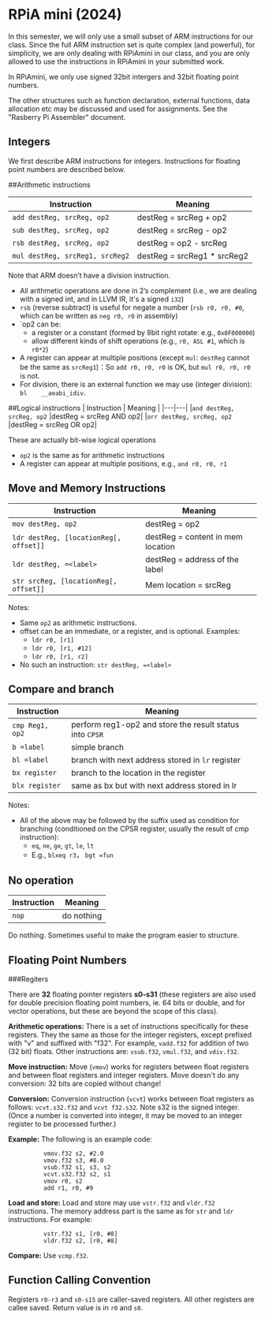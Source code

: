 # RPiA mini (2024)

In this semester, we will only use a small subset of ARM instructions for our class. Since the full ARM instruction set is quite complex (and powerful), for simplicity, we are only dealing with RPiAmini in our class, and you are only allowed to use the instructions in RPiAmini in your submitted work.

In RPiAmini, we only use signed 32bit intergers and 32bit floating point numbers.

The other structures such as function declaration, external functions, data allocation etc may be discussed and used for assignments. See the "Rasberry Pi Assembler" document.

## Integers

We first describe ARM instructions for integers. Instructions for floating point numbers are described below.

##Arithmetic instructions


|  Instruction |   Meaning | 
|---|---|
|`add destReg, srcReg, op2` | destReg = srcReg + op2 |
|`sub destReg, srcReg, op2` | destReg = srcReg - op2 |
|`rsb destReg, srcReg, op2` | destReg = op2 - srcReg |
|`mul destReg, srcReg1, srcReg2` | destReg = srcReg1 * srcReg2 |

Note that ARM doesn’t have a division instruction.

* All arithmetic operations are done in 2’s complement (i.e., we are dealing with a signed int, and in LLVM IR, it's a signed `i32`)
* `rsb` (reverse subtract) is useful for negate a number (`rsb r0, r0, #0`, which can be written as `neg r0, r0` in assembly)
* `op2 can be:
	* a register or a <imm8m> constant (formed by 8bit right rotate: e.g., `0x0F000000`) 
	* allow different kinds of shift operations (e.g., `r0, ASL #1`, which is `r0*2`)
* A register can appear at multiple positions (except `mul`: `destReg` cannot be the same as `srcReg1`)：So `add r0, r0, r0` is OK, but `mul r0, r0, r0` is not.
* For division, there is an external function we may use (integer division): `bl    __aeabi_idiv`.

##Logical instructions
|  Instruction |   Meaning | 
|---|---|
|`and destReg, srcReg, op2` |destReg = srcReg AND op2|
|`orr destReg, srcReg, op2` |destReg = srcReg OR op2|

These are actually bit-wise logical operations

* `op2` is the same as for arithmetic instructions
* A register can appear at multiple positions, e.g., `and r0, r0, r1`

## Move and Memory Instructions
|  Instruction |   Meaning | 
|---|---|
| `mov destReg, op2` | destReg = op2 |
| `ldr destReg, [locationReg[, offset]]` |  destReg = content in mem location |
|`ldr destReg, =<label>` | destReg = address of the label |
|`str srcReg, [locationReg[, offset]]` | Mem location = srcReg |

Notes:

* Same `op2` as arithmetic instructions.
* offset can be an immediate, or a register, and is optional. Examples:
	* `ldr r0, [r1]`
	* `ldr r0, [r1, #12]`
	* `ldr r0, [r1, r2]`
* No such an instruction: `str destReg, =<label>`

## Compare and branch

|  Instruction |   Meaning | 
|---|---|
| `cmp Reg1, op2`| perform reg1-op2 and store the result status into `CPSR` |
| `b =label` | simple branch |
| `bl =label` | branch with next address stored in `lr` register |
| `bx register` | branch to the location in the register |
| `blx register` |  same as bx but with next address stored in lr |

Notes:

* All of the above may be followed by the suffix used as condition for branching (conditioned on the CPSR register, usually the result of cmp instruction):
	* `eq`, `ne`, `ge`, `gt`, `le`, `lt`
	* E.g., `blxeq r3`， `bgt =fun`

## No operation

|  Instruction |   Meaning | 
|---|---|
| `nop` | do nothing |

Do nothing. Sometimes useful to make the program easier to structure.

## Floating Point Numbers

###Regiters

There are **32** floating pointer registers **s0-s31** (these registers are also used for double precision floating point numbers, ie. 64 bits or double, and for vector operations, but these are beyond the scope of this class).

**Arithmetic operations:** There is a set of instructions specifically for these registers. They the same as those for the integer registers, except prefixed with "v" and suffixed with "f32". For example, `vadd.f32` for addition of two (32 bit) floats. Other instructions are: `vsub.f32`, `vmul.f32`, and `vdiv.f32`. 

**Move instruction:** Move (`vmov`) works for registers between float registers and between float registers and integer registers. Move doesn't do any conversion: 32 bits are copied without change!

**Conversion:** Conversion instruction (`vcvt`) works between float registers as follows: `vcvt.s32.f32` and `vcvt f32.s32`. Note s32 is the signed integer. (Once a number is converted into integer, it may be moved to an integer register to be processed further.)

**Example:** The following is an example code:

```
          vmov.f32 s2, #2.0
          vmov.f32 s3, #8.0
          vsub.f32 s1, s3, s2
          vcvt.s32.f32 s2, s1
          vmov r0, s2
          add r1, r0, #9
```

**Load and store:** Load and store may use `vstr.f32` and `vldr.f32` instructions. The memory address part is the same as for `str` and `ldr` instructions. For example:

```
          vstr.f32 s1, [r0, #8]
          vldr.f32 s2, [r0, #8]
```

**Compare:** Use `vcmp.f32`.

## Function Calling Convention

Registers `r0-r3` and `s0-s15` are caller-saved registers. All other registers are callee saved. Return value is in `r0` and `s0`. 


